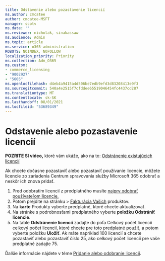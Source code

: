 ```yaml
---
title: Odstavenie alebo pozastavenie licencií
ms.author: cmcatee
author: cmcatee-MSFT
manager: scotv
ms.date: ''
ms.reviewer: nicholak, sinakassaw
ms.audience: Admin
ms.topic: article
ms.service: o365-administration
ROBOTS: NOINDEX, NOFOLLOW
localization_priority: Priority
ms.collection: Adm_O365
ms.custom:
- commerce_licensing
- "9002927"
- "5605"
ms.openlocfilehash: d4eb4a9415a4d506be7edb9efd3d83208413e9f3
ms.sourcegitcommit: 540a4e2515f7cfddee65519046454fc4437cd287
ms.translationtype: MT
ms.contentlocale: sk-SK
ms.lasthandoff: 08/01/2021
ms.locfileid: "53689349"
---
```

# <a name="suspend-or-pause-licenses"></a>Odstavenie alebo pozastavenie licencií

**POZRITE SI video,** ktoré vám ukáže, ako na to: [Odstránenie existujúcich licencií](https://go.microsoft.com/fwlink/p/?linkid=2154938)

Ak chcete dočasne pozastaviť alebo pozastaviť používanie licencie, môžete licencie zo zariadenia Centrum spravovania služby Microsoft 365 odobrať a neskôr ich znova pridať.

1. Pred odobratím licencií z predplatného musíte [najprv odobrať používateľom licencie.](/microsoft-365/admin/manage/remove-licenses-from-users)
2. Potom prejdite na stránku  >  [Fakturácia Vašich](https://go.microsoft.com/fwlink/p/?linkid=842054) produktov.
3. Na **karte** Produkty vyberte predplatné, ktoré chcete aktualizovať.
4. Na stránke s podrobnosťami predplatného vyberte **položku Odstrániť licencie**.
5. Na table **Odstránenie licencií** zadajte  do poľa Celkový počet licencií celkový počet licencií, ktoré chcete pre toto predplatné použiť, a potom vyberte položku **Uložiť**. Ak máte napríklad 100 licencií a chcete pozastaviť alebo pozastaviť číslo 25, ako celkový počet licencií pre vaše predplatné zadajte 75.

Ďalšie informácie nájdete v téme [Pridanie alebo odobranie licencií](/microsoft-365/commerce/licenses/buy-licenses).
